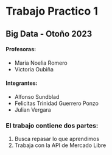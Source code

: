 # Trabajo Practico 1 
## Big Data - Otoño 2023 

#### Profesoras:
 - Maria Noelia Romero
 - Victoria Oubiña
#### Integrantes:
 - Alfonso Sundblad
 - Felicitas Trinidad Guerrero Ponzo
 - Julian Vergara

### El trabajo contiene dos partes:
 1. Busca repasar lo que aprendimos
 2. Trabaja con la API de Mercado Libre
 
